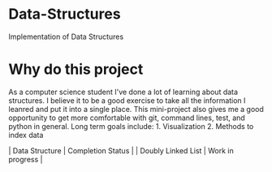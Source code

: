 # Data-Structures
Implementation of Data Structures

# Why do this project
As a computer science student I've done a lot of learning about data structures. I believe it to be a good exercise to take all the information I leanred and put it into a single place. 
This mini-project also gives me a good opportunity to get more comfortable with git, command lines, test, and python in general.
Long term goals include:
    1. Visualization
    2. Methods to index data

| Data Structure | Completion Status |
| Doubly Linked List | Work in progress |
